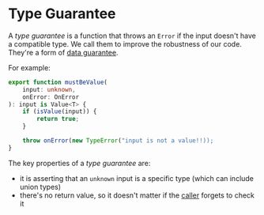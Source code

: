 # Type Guarantee

A _type guarantee_ is a function that throws an `Error` if the input doesn't have a compatible type. We call them to improve the robustness of our code. They're a form of [data guarantee][Data Guarantee].

For example:

```typescript
export function mustBeValue(
    input: unknown,
    onError: OnError
): input is Value<T> {
    if (isValue(input)) {
        return true;
    }

    throw onError(new TypeError("input is not a value!!));
}
```

The key properties of a _type guarantee_ are:

* it is asserting that an `unknown` input is a specific type (which can include union types)
* there's no return value, so it doesn't matter if the [caller][Caller] forgets to check it

[ADOPTION]: ../impacted-areas/ADOPTION.md
[CONTRIBUTIONS]: ../impacted-areas/CONTRIBUTIONS.md
[CORRECTNESS]: ../impacted-areas/CORRECTNESS.md
[GOVERNANCE]: ../impacted-areas/GOVERNANCE.md
[PROJECT-MAINTENANCE]: ../impacted-areas/PROJECT-MAINTENANCE.md
[ROBUSTNESS]: ../impacted-areas/ROBUSTNESS.md
[SECURITY]: ../impacted-areas/SECURITY.md
[TESTABILITY]: ../impacted-areas/TESTABILITY.md
[Base Class]: ./base-class.md
[Branded Type]: ./branded-type.md
[Caller]: ./caller.md
[CQRS]: ./CQRS.md
[Data Bag]: ./data-bag.md
[Data Guard]: ./data-guard.md
[Data Guarantee]: ./data-guarantee.md
[Default Value]: ./default-value.md
[Defensive Programming]: ./defensive-programming.md
[Dependency]: ./dependency.md
[Dependency Injection]: ./dependency-injection.md
[Docblock]: ./docblock.md
[End-User]: ./end-user.md
[Entity]: ./entity.md
[Exported Item]: ./exported-item.md
[Flavoured Type]: ./flavoured-type.md
[Function Prefix]: ./function-prefix.md
[Function Signature]: ./function-signature.md
[Hard-Coded]: ./hard-coded.md
[Identity]: ./identity.md
[Immutability]: ./immutability.md
[Inherited Method]: ./inherited-method.md
[Instantiable Type]: ./instantiable-type.md
[Mandatory Dependency]: ./mandatory-dependency.md
[Nominal Typing]: ./nominal-typing.md
[Optional Input]: ./optional-input.md
[Overridden Method]: ./overridden-method.md
[Plain Object]: ./plain-object.md
[Primitive Type]: ./primitive-type.md
[Protocol]: ./protocol.md
[Refined Type]: ./refined-type.md
[Rest Parameter]: ./rest-parameter.md
[Reusability]: ./reusability.md
[Side Effects]: ./side-effects.md
[Smart Constructor]: ./smart-constructor.md
[Structural Typing]: ./structural-typing.md
[Type Alias]: ./type-alias.md
[Type Casting]: ./type-casting.md
[Type Guarantee]: ./type-guarantee.md
[Type Guard]: ./type-guard.md
[Type Inference]: ./type-inference.md
[Type Predicate]: ./type-predicate.md
[Type Signature]: ./type-signature.md
[User-Supplied Functional Options]: ./user-supplied-functional-options.md
[User-Supplied Input]: ./user-supplied-input.md
[User-Supplied Options]: ./user-supplied-options.md
[User-Supplied Optional Dependencies]: ./user-supplied-optional-dependencies.md
[Value]: ./value.md
[Value Object]: ./value-object.md
